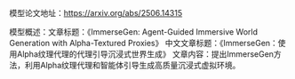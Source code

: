 模型论文地址：https://arxiv.org/abs/2506.14315

模型概述：文章标题：《ImmerseGen: Agent-Guided Immersive World Generation with Alpha-Textured Proxies》
中文文章标题：《ImmerseGen：使用Alpha纹理代理的代理引导沉浸式世界生成》
文章内容：提出ImmerseGen方法，利用Alpha纹理代理和智能体引导生成高质量沉浸式虚拟环境。
